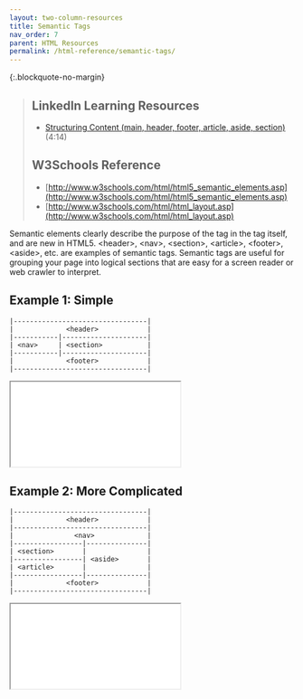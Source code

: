 ```yaml
---
layout: two-column-resources
title: Semantic Tags
nav_order: 7
parent: HTML Resources
permalink: /html-reference/semantic-tags/
---
```


{:.blockquote-no-margin}
> ## LinkedIn Learning Resources
>
> * <a href="https://www.linkedin.com/learning/html-essential-training-4/structuring-content" target="_blank">Structuring Content (main, header, footer, article, aside, section)</a> (4:14)
>
> ## W3Schools Reference
> * [http://www.w3schools.com/html/html5_semantic_elements.asp](http://www.w3schools.com/html/html5_semantic_elements.asp)
> * [http://www.w3schools.com/html/html_layout.asp](http://www.w3schools.com/html/html_layout.asp)

Semantic elements clearly describe the purpose of the tag in the tag itself, and are new in HTML5. &lt;header&gt;, &lt;nav&gt;, &lt;section&gt;, &lt;article&gt;, &lt;footer&gt;, &lt;aside&gt;, etc. are examples of semantic tags. Semantic tags are useful for grouping your page into logical sections that are easy for a screen reader or web crawler to interpret.

## Example 1: Simple
```
|---------------------------------|
|             <header>            |
|-----------|---------------------|
| <nav>     | <section>           |
|-----------|---------------------|
|             <footer>            |
|---------------------------------|
```
<iframe src="//codepen.io/vanwars/embed/zBYeRm/?theme-id=18654&default-tab=html,result" allowfullscreen="true" class="codepen-frame"></iframe>

## Example 2: More Complicated
```
|---------------------------------|
|             <header>            |
|---------------------------------|
|               <nav>             |
|-----------------|---------------|
| <section>       |               |
|-----------------| <aside>       |
| <article>       |               |
|-----------------|---------------|
|             <footer>            |
|---------------------------------|
```
<iframe src="//codepen.io/vanwars/embed/rLNPoq/?theme-id=18654&default-tab=html,result" allowfullscreen="true" class="codepen-frame"></iframe>
